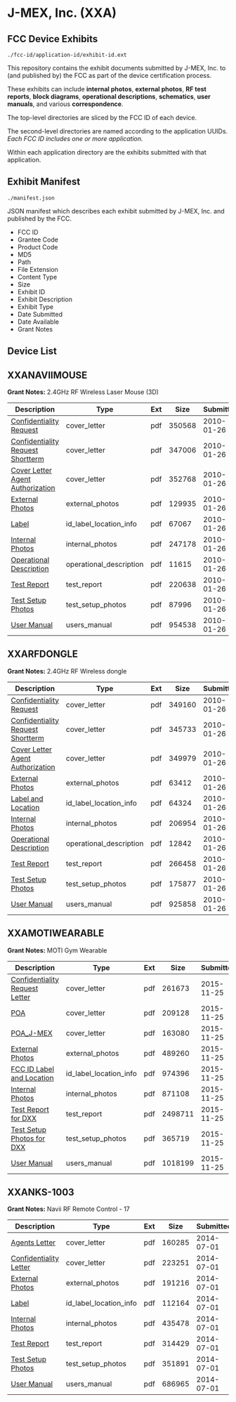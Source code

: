 # J-MEX, Inc. (XXA)
## FCC Device Exhibits

```
./fcc-id/application-id/exhibit-id.ext
```

This repository contains the exhibit documents submitted by J-MEX, Inc. to (and published by) the FCC as part of the device certification process.

These exhibits can include **internal photos**, **external photos**, **RF test reports**, **block diagrams**, **operational descriptions**, **schematics**, **user manuals**, and various **correspondence**.

The top-level directories are sliced by the FCC ID of each device.

The second-level directories are named according to the application UUIDs. *Each FCC ID includes one or more application.*

Within each application directory are the exhibits submitted with that application. 

## Exhibit Manifest

```
./manifest.json
```

JSON manifest which describes each exhibit submitted by J-MEX, Inc. and published by the FCC.

- FCC ID
- Grantee Code
- Product Code
- MD5
- Path
- File Extension
- Content Type
- Size
- Exhibit ID
- Exhibit Description
- Exhibit Type
- Date Submitted
- Date Available
- Grant Notes

## Device List
## XXANAVIIMOUSE
**Grant Notes:** 2.4GHz RF Wireless Laser Mouse (3D)

| Description | Type | Ext | Size | Submitted | Available |
| ----------- | ---- | --- | ---- | --------- | --------- |
| [Confidentiality Request](XXANAVIIMOUSE/1826c3616ee4ca9d0af04ba95e9515d1/1233138.pdf) | cover_letter | pdf | 350568 | 2010-01-26 | 2010-01-26 |
| [Confidentiality Request Shortterm](XXANAVIIMOUSE/1826c3616ee4ca9d0af04ba95e9515d1/1233139.pdf) | cover_letter | pdf | 347006 | 2010-01-26 | 2010-01-26 |
| [Cover Letter Agent Authorization](XXANAVIIMOUSE/1826c3616ee4ca9d0af04ba95e9515d1/1233140.pdf) | cover_letter | pdf | 352768 | 2010-01-26 | 2010-01-26 |
| [External Photos](XXANAVIIMOUSE/1826c3616ee4ca9d0af04ba95e9515d1/1233130.pdf) | external_photos | pdf | 129935 | 2010-01-26 | 2010-06-16 |
| [Label](XXANAVIIMOUSE/1826c3616ee4ca9d0af04ba95e9515d1/1233131.pdf) | id_label_location_info | pdf | 67067 | 2010-01-26 | 2010-01-26 |
| [Internal Photos](XXANAVIIMOUSE/1826c3616ee4ca9d0af04ba95e9515d1/1233132.pdf) | internal_photos | pdf | 247178 | 2010-01-26 | 2010-06-16 |
| [Operational Description](XXANAVIIMOUSE/1826c3616ee4ca9d0af04ba95e9515d1/1233133.pdf) | operational_description | pdf | 11615 | 2010-01-26 | 2010-01-26 |
| [Test Report](XXANAVIIMOUSE/1826c3616ee4ca9d0af04ba95e9515d1/1233135.pdf) | test_report | pdf | 220638 | 2010-01-26 | 2010-01-26 |
| [Test Setup Photos](XXANAVIIMOUSE/1826c3616ee4ca9d0af04ba95e9515d1/1233136.pdf) | test_setup_photos | pdf | 87996 | 2010-01-26 | 2010-06-16 |
| [User Manual](XXANAVIIMOUSE/1826c3616ee4ca9d0af04ba95e9515d1/1233137.pdf) | users_manual | pdf | 954538 | 2010-01-26 | 2010-06-16 |
## XXARFDONGLE
**Grant Notes:** 2.4GHz RF Wireless dongle

| Description | Type | Ext | Size | Submitted | Available |
| ----------- | ---- | --- | ---- | --------- | --------- |
| [Confidentiality Request](XXARFDONGLE/33c15163283a54b3928b24097e6bf4c6/1232972.pdf) | cover_letter | pdf | 349160 | 2010-01-26 | 2010-01-26 |
| [Confidentiality Request Shortterm](XXARFDONGLE/33c15163283a54b3928b24097e6bf4c6/1232973.pdf) | cover_letter | pdf | 345733 | 2010-01-26 | 2010-01-26 |
| [Cover Letter Agent Authorization](XXARFDONGLE/33c15163283a54b3928b24097e6bf4c6/1232974.pdf) | cover_letter | pdf | 349979 | 2010-01-26 | 2010-01-26 |
| [External Photos](XXARFDONGLE/33c15163283a54b3928b24097e6bf4c6/1232964.pdf) | external_photos | pdf | 63412 | 2010-01-26 | 2010-06-16 |
| [Label and Location](XXARFDONGLE/33c15163283a54b3928b24097e6bf4c6/1232965.pdf) | id_label_location_info | pdf | 64324 | 2010-01-26 | 2010-01-26 |
| [Internal Photos](XXARFDONGLE/33c15163283a54b3928b24097e6bf4c6/1232966.pdf) | internal_photos | pdf | 206954 | 2010-01-26 | 2010-06-16 |
| [Operational Description](XXARFDONGLE/33c15163283a54b3928b24097e6bf4c6/1232967.pdf) | operational_description | pdf | 12842 | 2010-01-26 | 2010-01-26 |
| [Test Report](XXARFDONGLE/33c15163283a54b3928b24097e6bf4c6/1232969.pdf) | test_report | pdf | 266458 | 2010-01-26 | 2010-01-26 |
| [Test Setup Photos](XXARFDONGLE/33c15163283a54b3928b24097e6bf4c6/1232970.pdf) | test_setup_photos | pdf | 175877 | 2010-01-26 | 2010-06-16 |
| [User Manual](XXARFDONGLE/33c15163283a54b3928b24097e6bf4c6/1232971.pdf) | users_manual | pdf | 925858 | 2010-01-26 | 2010-06-16 |
## XXAMOTIWEARABLE
**Grant Notes:** MOTI Gym Wearable

| Description | Type | Ext | Size | Submitted | Available |
| ----------- | ---- | --- | ---- | --------- | --------- |
| [Confidentiality Request Letter](XXAMOTIWEARABLE/e67503200d682951a0534fdc6f53f95c/2821607.pdf) | cover_letter | pdf | 261673 | 2015-11-25 | 2015-11-25 |
| [POA](XXAMOTIWEARABLE/e67503200d682951a0534fdc6f53f95c/2821608.pdf) | cover_letter | pdf | 209128 | 2015-11-25 | 2015-11-25 |
| [POA_J-MEX](XXAMOTIWEARABLE/e67503200d682951a0534fdc6f53f95c/2821615.pdf) | cover_letter | pdf | 163080 | 2015-11-25 | 2015-11-25 |
| [External Photos](XXAMOTIWEARABLE/e67503200d682951a0534fdc6f53f95c/2821609.pdf) | external_photos | pdf | 489260 | 2015-11-25 | 2015-11-25 |
| [FCC ID Label and Location](XXAMOTIWEARABLE/e67503200d682951a0534fdc6f53f95c/2821611.pdf) | id_label_location_info | pdf | 974396 | 2015-11-25 | 2015-11-25 |
| [Internal Photos](XXAMOTIWEARABLE/e67503200d682951a0534fdc6f53f95c/2821610.pdf) | internal_photos | pdf | 871108 | 2015-11-25 | 2015-11-25 |
| [Test Report for DXX](XXAMOTIWEARABLE/e67503200d682951a0534fdc6f53f95c/2821612.pdf) | test_report | pdf | 2498711 | 2015-11-25 | 2015-11-25 |
| [Test Setup Photos for DXX](XXAMOTIWEARABLE/e67503200d682951a0534fdc6f53f95c/2821613.pdf) | test_setup_photos | pdf | 365719 | 2015-11-25 | 2015-11-25 |
| [User Manual](XXAMOTIWEARABLE/e67503200d682951a0534fdc6f53f95c/2821614.pdf) | users_manual | pdf | 1018199 | 2015-11-25 | 2015-11-25 |
## XXANKS-1003
**Grant Notes:** Navii RF Remote Control - 17

| Description | Type | Ext | Size | Submitted | Available |
| ----------- | ---- | --- | ---- | --------- | --------- |
| [Agents Letter](XXANKS-1003/dee883df254f217041b8730b9ee7b57b/2312317.pdf) | cover_letter | pdf | 160285 | 2014-07-01 | 2014-07-01 |
| [Confidentiality Letter](XXANKS-1003/dee883df254f217041b8730b9ee7b57b/2312318.pdf) | cover_letter | pdf | 223251 | 2014-07-01 | 2014-07-01 |
| [External Photos](XXANKS-1003/dee883df254f217041b8730b9ee7b57b/2312309.pdf) | external_photos | pdf | 191216 | 2014-07-01 | 2014-12-28 |
| [Label](XXANKS-1003/dee883df254f217041b8730b9ee7b57b/2312308.pdf) | id_label_location_info | pdf | 112164 | 2014-07-01 | 2014-07-01 |
| [Internal Photos](XXANKS-1003/dee883df254f217041b8730b9ee7b57b/2312315.pdf) | internal_photos | pdf | 435478 | 2014-07-01 | 2014-12-28 |
| [Test Report](XXANKS-1003/dee883df254f217041b8730b9ee7b57b/2312312.pdf) | test_report | pdf | 314429 | 2014-07-01 | 2014-07-01 |
| [Test Setup Photos](XXANKS-1003/dee883df254f217041b8730b9ee7b57b/2312313.pdf) | test_setup_photos | pdf | 351891 | 2014-07-01 | 2014-12-28 |
| [User Manual](XXANKS-1003/dee883df254f217041b8730b9ee7b57b/2312314.pdf) | users_manual | pdf | 686965 | 2014-07-01 | 2014-12-28 |
